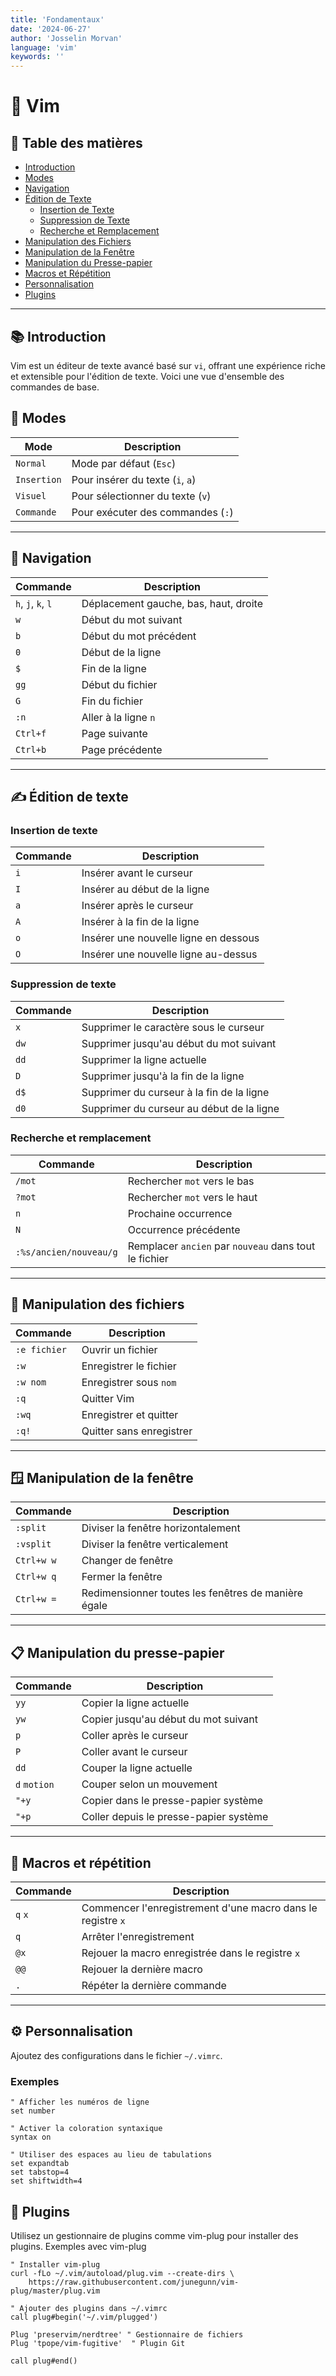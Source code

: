 ```yaml
---
title: 'Fondamentaux'
date: '2024-06-27'
author: 'Josselin Morvan'
language: 'vim'
keywords: ''
---
```


# 📄 Vim

## 📌 Table des matières
- [Introduction](#introduction)
- [Modes](#modes)
- [Navigation](#navigation)
- [Édition de Texte](#edition-de-texte)
  - [Insertion de Texte](#insertion-de-texte)
  - [Suppression de Texte](#suppression-de-texte)
  - [Recherche et Remplacement](#recherche-et-remplacement)
- [Manipulation des Fichiers](#manipulation-des-fichiers)
- [Manipulation de la Fenêtre](#manipulation-de-la-fenetre)
- [Manipulation du Presse-papier](#manipulation-du-presse-papier)
- [Macros et Répétition](#macros-et-repetition)
- [Personnalisation](#personnalisation)
- [Plugins](#plugins)

---

## 📚 Introduction <span id="introduction"/>

Vim est un éditeur de texte avancé basé sur `vi`, offrant une expérience riche et extensible pour l'édition de texte. Voici une vue d'ensemble des commandes de base.

## 🔄 Modes <span id="modes"/>

| Mode        | Description                       |
|-------------|-----------------------------------|
| `Normal`    | Mode par défaut (`Esc`)           |
| `Insertion` | Pour insérer du texte (`i`, `a`)  |
| `Visuel`    | Pour sélectionner du texte (`v`)  |
| `Commande`  | Pour exécuter des commandes (`:`) |

---

## 🚀 Navigation <span id="navigation"/>

| Commande       | Description                             |
|----------------|-----------------------------------------|
| `h`, `j`, `k`, `l` | Déplacement gauche, bas, haut, droite |
| `w`            | Début du mot suivant                    |
| `b`            | Début du mot précédent                  |
| `0`            | Début de la ligne                       |
| `$`            | Fin de la ligne                         |
| `gg`           | Début du fichier                        |
| `G`            | Fin du fichier                          |
| `:n`           | Aller à la ligne `n`                    |
| `Ctrl+f`       | Page suivante                           |
| `Ctrl+b`       | Page précédente                         |

---

## ✍️ Édition de texte <span id="edition-de-texte"/>

### Insertion de texte <span id="insertion-de-texte"/>

| Commande | Description                               |
|----------|-------------------------------------------|
| `i`      | Insérer avant le curseur                  |
| `I`      | Insérer au début de la ligne              |
| `a`      | Insérer après le curseur                  |
| `A`      | Insérer à la fin de la ligne              |
| `o`      | Insérer une nouvelle ligne en dessous     |
| `O`      | Insérer une nouvelle ligne au-dessus      |

### Suppression de texte <span id="suppression-de-texte"/>

| Commande | Description                                 |
|----------|---------------------------------------------|
| `x`      | Supprimer le caractère sous le curseur      |
| `dw`     | Supprimer jusqu'au début du mot suivant     |
| `dd`     | Supprimer la ligne actuelle                 |
| `D`      | Supprimer jusqu'à la fin de la ligne        |
| `d$`     | Supprimer du curseur à la fin de la ligne   |
| `d0`     | Supprimer du curseur au début de la ligne   |

### Recherche et remplacement <span id="recherche-et-remplacement"/>

| Commande                | Description                                                |
|-------------------------|------------------------------------------------------------|
| `/mot`                  | Rechercher `mot` vers le bas                                |
| `?mot`                  | Rechercher `mot` vers le haut                               |
| `n`                     | Prochaine occurrence                                       |
| `N`                     | Occurrence précédente                                      |
| `:%s/ancien/nouveau/g`  | Remplacer `ancien` par `nouveau` dans tout le fichier       |

---

## 📁 Manipulation des fichiers <span id="manipulation-des-fichiers"/>

| Commande      | Description                               |
|---------------|-------------------------------------------|
| `:e fichier`  | Ouvrir un fichier                          |
| `:w`          | Enregistrer le fichier                     |
| `:w nom`      | Enregistrer sous `nom`                     |
| `:q`          | Quitter Vim                                |
| `:wq`         | Enregistrer et quitter                     |
| `:q!`         | Quitter sans enregistrer                   |

---

## 🪟 Manipulation de la fenêtre <span id="manipulation-de-la-fenetre"/>

| Commande        | Description                                 |
|-----------------|---------------------------------------------|
| `:split`        | Diviser la fenêtre horizontalement          |
| `:vsplit`       | Diviser la fenêtre verticalement            |
| `Ctrl+w w`      | Changer de fenêtre                          |
| `Ctrl+w q`      | Fermer la fenêtre                           |
| `Ctrl+w =`      | Redimensionner toutes les fenêtres de manière égale |

---

## 📋 Manipulation du presse-papier <span id="manipulation-du-presse-papier"/>

| Commande | Description                                |
|----------|--------------------------------------------|
| `yy`     | Copier la ligne actuelle                   |
| `yw`     | Copier jusqu'au début du mot suivant        |
| `p`      | Coller après le curseur                    |
| `P`      | Coller avant le curseur                    |
| `dd`     | Couper la ligne actuelle                   |
| `d` `motion` | Couper selon un mouvement              |
| `"+y`    | Copier dans le presse-papier système       |
| `"+p`    | Coller depuis le presse-papier système     |

---

## 🔄 Macros et répétition <span id="macros-et-repetition"/>

| Commande     | Description                                          |
|--------------|------------------------------------------------------|
| `q` `x`      | Commencer l'enregistrement d'une macro dans le registre `x` |
| `q`          | Arrêter l'enregistrement                             |
| `@x`         | Rejouer la macro enregistrée dans le registre `x`    |
| `@@`         | Rejouer la dernière macro                            |
| `.`          | Répéter la dernière commande                         |

---

## ⚙️ Personnalisation <span id="personnalisation"/>

Ajoutez des configurations dans le fichier `~/.vimrc`.

### Exemples
```vim
" Afficher les numéros de ligne
set number

" Activer la coloration syntaxique
syntax on

" Utiliser des espaces au lieu de tabulations
set expandtab
set tabstop=4
set shiftwidth=4
```

## 🔌 Plugins <span id="plugins"/>

Utilisez un gestionnaire de plugins comme vim-plug pour installer des plugins.
Exemples avec vim-plug

```vim
" Installer vim-plug
curl -fLo ~/.vim/autoload/plug.vim --create-dirs \
    https://raw.githubusercontent.com/junegunn/vim-plug/master/plug.vim

" Ajouter des plugins dans ~/.vimrc
call plug#begin('~/.vim/plugged')

Plug 'preservim/nerdtree' " Gestionnaire de fichiers
Plug 'tpope/vim-fugitive'  " Plugin Git

call plug#end()
```